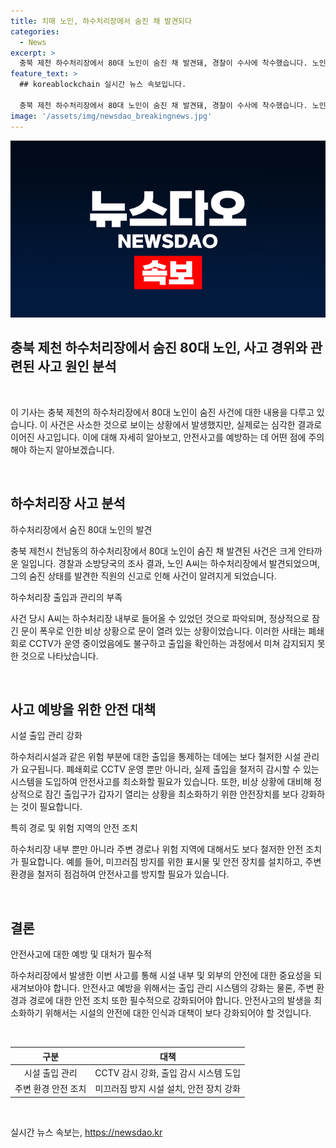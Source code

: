 ```yaml
---
title: 치매 노인, 하수처리장에서 숨진 채 발견되다
categories:
  - News
excerpt: >
  충북 제천 하수처리장에서 80대 노인이 숨진 채 발견돼, 경찰이 수사에 착수했습니다. 노인은 치매를 앓고 있었으며, 갑작스러운 비상 상황으로 인해 관리사업소의 정문이 열려 있었던 것으로 파악됐습니다. 하수처리장 내 CCTV 운영 중이나 출입을 확인하지 못한 점이 의문으로 남아 있습니다. 경찰은 노인이 하수처리장으로 미끄러져 추락한 것으로 보고 있으며, 정확한 사망 원인을 확인하기 위해 부검을 실시할 예정입니다.
feature_text: >
  ## koreablockchain 실시간 뉴스 속보입니다.

  충북 제천 하수처리장에서 80대 노인이 숨진 채 발견돼, 경찰이 수사에 착수했습니다. 노인은 치매를 앓고 있었으며, 갑작스러운 비상 상황으로 인해 관리사업소의 정문이 열려 있었던 것으로 파악됐습니다. 하수처리장 내 CCTV 운영 중이나 출입을 확인하지 못한 점이 의문으로 남아 있습니다. 경찰은 노인이 하수처리장으로 미끄러져 추락한 것으로 보고 있으며, 정확한 사망 원인을 확인하기 위해 부검을 실시할 예정입니다.
image: '/assets/img/newsdao_breakingnews.jpg'
---
```


<p><img src="/assets/img/newsdao_breakingnews.jpg" alt="koreablockchain 속보" /></p>

<h2 data-ke-size="size26">충북 제천 하수처리장에서 숨진 80대 노인, 사고 경위와 관련된 사고 원인 분석</h2>

<p data-ke-size="size16">&nbsp;</p>

<p>이 기사는 충북 제천의 하수처리장에서 80대 노인이 숨진 사건에 대한 내용을 다루고 있습니다. 이 사건은 사소한 것으로 보이는 상황에서 발생했지만, 실제로는 심각한 결과로 이어진 사고입니다. 이에 대해 자세히 알아보고, 안전사고를 예방하는 데 어떤 점에 주의해야 하는지 알아보겠습니다.</p>

<p data-ke-size="size16">&nbsp;</p>

<h2 data-ke-size="size24">하수처리장 사고 분석</h2>

<p data-ke-size="size16">하수처리장에서 숨진 80대 노인의 발견</p>

<p>충북 제천시 천남동의 하수처리장에서 80대 노인이 숨진 채 발견된 사건은 크게 안타까운 일입니다. 경찰과 소방당국의 조사 결과, 노인 A씨는 하수처리장에서 발견되었으며, 그의 숨진 상태를 발견한 직원의 신고로 인해 사건이 알려지게 되었습니다.</p>

<p data-ke-size="size16">하수처리장 출입과 관리의 부족</p>

<p>사건 당시 A씨는 하수처리장 내부로 들어올 수 있었던 것으로 파악되며, 정상적으로 잠긴 문이 폭우로 인한 비상 상황으로 문이 열려 있는 상황이었습니다. 이러한 사태는 폐쇄회로 CCTV가 운영 중이었음에도 불구하고 출입을 확인하는 과정에서 미쳐 감지되지 못한 것으로 나타났습니다.</p>

<p data-ke-size="size16">&nbsp;</p>

<h2 data-ke-size="size24">사고 예방을 위한 안전 대책</h2>

<p data-ke-size="size16">시설 출입 관리 강화</p>

<p>하수처리시설과 같은 위험 부분에 대한 출입을 통제하는 데에는 보다 철저한 시설 관리가 요구됩니다. 폐쇄회로 CCTV 운영 뿐만 아니라, 실제 출입을 철저히 감시할 수 있는 시스템을 도입하여 안전사고를 최소화할 필요가 있습니다. 또한, 비상 상황에 대비해 정상적으로 잠긴 출입구가 갑자기 열리는 상황을 최소화하기 위한 안전장치를 보다 강화하는 것이 필요합니다.</p>

<p data-ke-size="size16">특히 경로 및 위험 지역의 안전 조치</p>

<p>하수처리장 내부 뿐만 아니라 주변 경로나 위험 지역에 대해서도 보다 철저한 안전 조치가 필요합니다. 예를 들어, 미끄러짐 방지를 위한 표시물 및 안전 장치를 설치하고, 주변 환경을 철저히 점검하여 안전사고를 방지할 필요가 있습니다.</p>

<p data-ke-size="size16">&nbsp;</p>

<h2 data-ke-size="size24">결론</h2>

<p data-ke-size="size16">안전사고에 대한 예방 및 대처가 필수적</p>

<p>하수처리장에서 발생한 이번 사고를 통해 시설 내부 및 외부의 안전에 대한 중요성을 되새겨보아야 합니다. 안전사고 예방을 위해서는 출입 관리 시스템의 강화는 물론, 주변 환경과 경로에 대한 안전 조치 또한 필수적으로 강화되어야 합니다. 안전사고의 발생을 최소화하기 위해서는 시설의 안전에 대한 인식과 대책이 보다 강화되어야 할 것입니다.</p>

<p data-ke-size="size16">&nbsp;</p>

<table>
    <thead>
        <tr>
            <th style="text-align: center;">구분</th>
            <th style="text-align: center;">대책</th>
        </tr>
    </thead>
    <tbody>
        <tr>
            <td style="text-align: center;">시설 출입 관리</td>
            <td style="text-align: center;">CCTV 감시 강화, 출입 감시 시스템 도입</td>
        </tr>
        <tr>
            <td style="text-align: center;">주변 환경 안전 조치</td>
            <td style="text-align: center;">미끄러짐 방지 시설 설치, 안전 장치 강화</td>
        </tr>
    </tbody>
</table>

<p data-ke-size="size16">&nbsp;</p>
실시간 뉴스 속보는, <a href="https://newsdao.kr" rel="dofollow">https://newsdao.kr</a>


